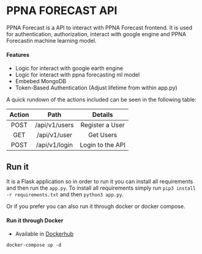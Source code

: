 # PPNA FORECAST API

PPNA Forecast is a API to interact with PPNA Forecast frontend. It is used for authentication, authorization, interact with google engine and PPNA Forecastin machine learning model. 


#### Features
 - Logic for interact with google earth engine 
 - Logic for interact with ppna forecasting ml model
 - Embebed MongoDB 
 - Token-Based Authentication (Adjust lifetime from within app.py)


A quick rundown of the actions included can be seen in the following table:

| **Action** |            **Path**           |                     **Details**                    |
|:----------:|:-----------------------------:|:--------------------------------------------------:|
|    POST    |           /api/v1/users       |                 Register a User                    |
|     GET    |           /api/v1/user        |                 Get Users                          |
|    POST    |           /api/v1/login       |                 Login to the API                   |




 ## Run it
It is a Flask application so in order to run it you can install all requirements and then run the `app.py`.
To install all requirements simply run `pip3 install -r requirements.txt` and then `python3 app.py`.

Or if you prefer you can also run it through docker or docker compose.

 #### Run it through Docker

 - Available in [Dockerhub](https://hub.docker.com/r/erev0s/vampi)
~~~~
docker-compose up -d
~~~~
